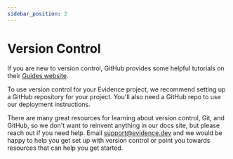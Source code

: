 ```yaml
---
sidebar_position: 2
---
```


# Version Control

If you are new to version control, GitHub provides some helpful tutorials on their [Guides website](https://guides.github.com/activities/hello-world/).

To use version control for your Evidence project, we recommend setting up a GitHub repository for your project. You'll also need a GitHub repo to use our deployment instructions.

There are many great resources for learning about version control, Git, and GitHub, so we don't want to reinvent anything in our docs site, but please reach out if you need help. Email <support@evidence.dev> and we would be happy to help you get set up with version control or point you towards resources that can help you get started.
